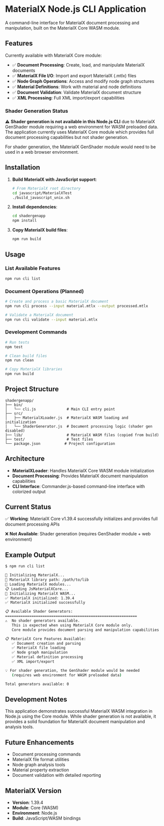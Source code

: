 # MaterialX Node.js CLI Application

A command-line interface for MaterialX document processing and manipulation, built on the MaterialX Core WASM module.

## Features

Currently available with MaterialX Core module:

- ✅ **Document Processing**: Create, load, and manipulate MaterialX documents
- ✅ **MaterialX File I/O**: Import and export MaterialX (.mtlx) files
- ✅ **Node Graph Operations**: Access and modify node graph structures  
- ✅ **Material Definitions**: Work with material and node definitions
- ✅ **Document Validation**: Validate MaterialX document structure
- ✅ **XML Processing**: Full XML import/export capabilities

### Shader Generation Status

⚠️ **Shader generation is not available in this Node.js CLI** due to MaterialX GenShader module requiring a web environment for WASM preloaded data. The application currently uses MaterialX Core module which provides full document processing capabilities but not shader generation.

For shader generation, the MaterialX GenShader module would need to be used in a web browser environment.

## Installation

1. **Build MaterialX with JavaScript support**:
   ```bash
   # From MaterialX root directory
   cd javascript/MaterialXTest
   ./build_javascript_unix.sh
   ```

2. **Install dependencies**:
   ```bash
   cd shadergenapp
   npm install
   ```

3. **Copy MaterialX build files**:
   ```bash
   npm run build
   ```

## Usage

### List Available Features
```bash
npm run cli list
```

### Document Operations (Planned)
```bash
# Create and process a basic MaterialX document
npm run cli process --input material.mtlx --output processed.mtlx

# Validate a MaterialX document  
npm run cli validate --input material.mtlx
```

### Development Commands
```bash
# Run tests
npm test

# Clean build files
npm run clean

# Copy MaterialX libraries
npm run build
```

## Project Structure

```
shadergenapp/
├── bin/
│   └── cli.js              # Main CLI entry point
├── src/
│   ├── MaterialXLoader.js  # MaterialX WASM loading and initialization
│   └── ShaderGenerator.js  # Document processing logic (shader gen disabled)
├── lib/                    # MaterialX WASM files (copied from build)
├── test/                   # Test files
└── package.json           # Project configuration
```

## Architecture

- **MaterialXLoader**: Handles MaterialX Core WASM module initialization
- **Document Processing**: Provides MaterialX document manipulation capabilities
- **CLI Interface**: Commander.js-based command-line interface with colorized output

## Current Status

✅ **Working**: MaterialX Core v1.39.4 successfully initializes and provides full document processing APIs

❌ **Not Available**: Shader generation (requires GenShader module + web environment)

## Example Output

```bash
$ npm run cli list

🔄 Initializing MaterialX...
📂 MaterialX library path: /path/to/lib
🔄 Loading MaterialX modules...
📋 Loading JsMaterialXCore...
🔄 Initializing MaterialX WASM...
✅ MaterialX initialized: 1.39.4
✅ MaterialX initialized successfully

📋 Available Shader Generators:
============================================================
⚠️  No shader generators available.
   This is expected when using MaterialX Core module only.
   Core module provides document parsing and manipulation capabilities.

📋 MaterialX Core Features Available:
   ✅ Document creation and parsing
   ✅ MaterialX file loading
   ✅ Node graph manipulation
   ✅ Material definition processing
   ✅ XML import/export

💡 For shader generation, the GenShader module would be needed
   (requires web environment for WASM preloaded data)

Total generators available: 0
```

## Development Notes

This application demonstrates successful MaterialX WASM integration in Node.js using the Core module. While shader generation is not available, it provides a solid foundation for MaterialX document manipulation and analysis tools.

## Future Enhancements

- Document processing commands
- MaterialX file format utilities
- Node graph analysis tools
- Material property extraction  
- Document validation with detailed reporting

## MaterialX Version

- **Version**: 1.39.4
- **Module**: Core (WASM)
- **Environment**: Node.js
- **Build**: JavaScript/WASM bindings